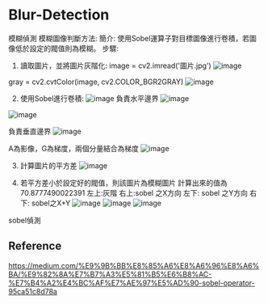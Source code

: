 # Blur-Detection
模糊偵測
模糊圖像判斷方法:
簡介: 使用Sobel運算子對目標圖像進行卷積，若圖像低於設定的閥值則為模糊。
步驟:
1.	讀取圖片，並將圖片灰階化:
image = cv2.imread('圖片.jpg')
 ![image](https://user-images.githubusercontent.com/79627981/205481691-ba87e1de-3a9c-4fc5-92ec-2b36b6898692.png)

gray = cv2.cvtColor(image, cv2.COLOR_BGR2GRAY)
 ![image](https://user-images.githubusercontent.com/79627981/205481697-b3f16156-1fac-4c92-9cb1-4cc8d9689af1.png)

2.	使用Sobel進行卷積:
 ![image](https://user-images.githubusercontent.com/79627981/205481704-d056a957-2fa1-4443-8184-526c21cc9042.png)
負責水平邊界 
![image](https://user-images.githubusercontent.com/79627981/205481708-f0ba145a-1f0b-4844-b64e-9f2077b32ec6.png)

 ![image](https://user-images.githubusercontent.com/79627981/205481711-a833bce3-c909-4c66-88a3-52b02d8b466d.png)

 負責垂直邊界
 ![image](https://user-images.githubusercontent.com/79627981/205481715-e19c920c-2854-4b80-a3e2-cae8a984ae1f.png)

A為影像，G為梯度，兩個分量結合為梯度
 ![image](https://user-images.githubusercontent.com/79627981/205481719-5a8a653b-2233-4812-8723-22cf035572f8.png)

3.	計算圖片的平方差
 ![image](https://user-images.githubusercontent.com/79627981/205481722-ff899415-7e62-44f1-879c-10c618e62093.png)

4.	若平方差小於設定好的閥值，則該圖片為模糊圖片
計算出來的值為70.8777490022391
左上:灰階 右上:sobel 之X方向 左下: sobel 之Y方向 右下: sobel之X+Y
![image](https://user-images.githubusercontent.com/79627981/205481728-7af755ed-345f-4276-9a68-91c7b032fa7d.png)
![image](https://user-images.githubusercontent.com/79627981/205481733-8a4e917c-fcef-48e1-aef7-d10015930088.png)
 ![image](https://user-images.githubusercontent.com/79627981/205481739-8926d694-b1d7-4fe7-9637-115810854d4b.png)

sobel偵測
## Reference
https://medium.com/%E9%9B%BB%E8%85%A6%E8%A6%96%E8%A6%BA/%E9%82%8A%E7%B7%A3%E5%81%B5%E6%B8%AC-%E7%B4%A2%E4%BC%AF%E7%AE%97%E5%AD%90-sobel-operator-95ca51c8d78a
